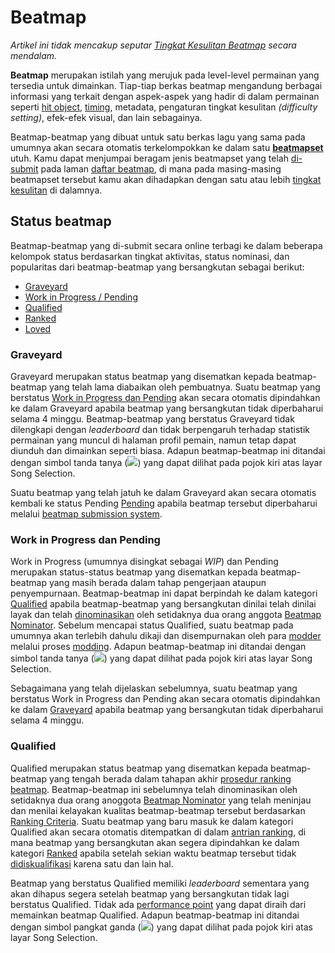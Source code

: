 # Beatmap

*Artikel ini tidak mencakup seputar [Tingkat Kesulitan Beatmap](/wiki/Difficulties) secara mendalam.*

**Beatmap** merupakan istilah yang merujuk pada level-level permainan yang tersedia untuk dimainkan. Tiap-tiap berkas beatmap mengandung berbagai informasi yang terkait dengan aspek-aspek yang hadir di dalam permainan seperti [hit object](/wiki/Hit_Objects), [timing](/wiki/Beatmap_Editor/Timing), metadata, pengaturan tingkat kesulitan *(difficulty setting)*, efek-efek visual, dan lain sebagainya.

Beatmap-beatmap yang dibuat untuk satu berkas lagu yang sama pada umumnya akan secara otomatis terkelompokkan ke dalam satu **[beatmapset](Beatmapsets)** utuh. Kamu dapat menjumpai beragam jenis beatmapset yang telah [di-submit](/wiki/Glossary#bss) pada laman [daftar beatmap](https://osu.ppy.sh/beatmapsets), di mana pada masing-masing beatmapset tersebut kamu akan dihadapkan dengan satu atau lebih [tingkat kesulitan](/wiki/Difficulties) di dalamnya.

## Status beatmap

Beatmap-beatmap yang di-submit secara online terbagi ke dalam beberapa kelompok status berdasarkan tingkat aktivitas, status nominasi, dan popularitas dari beatmap-beatmap yang bersangkutan sebagai berikut:

- [Graveyard](#graveyard)
- [Work in Progress / Pending](#work-in-progress-and-pending)
- [Qualified](#qualified)
- [Ranked](#ranked)
- [Loved](#loved)

### Graveyard

Graveyard merupakan status beatmap yang disematkan kepada beatmap-beatmap yang telah lama diabaikan oleh pembuatnya. Suatu beatmap yang berstatus [Work in Progress dan Pending](#work-in-progress-and-pending) akan secara otomatis dipindahkan ke dalam Graveyard apabila beatmap yang bersangkutan tidak diperbaharui selama 4 minggu. Beatmap-beatmap yang berstatus Graveyard tidak dilengkapi dengan *leaderboard* dan tidak berpengaruh terhadap statistik permainan yang muncul di halaman profil pemain, namun tetap dapat diunduh dan dimainkan seperti biasa. Adapun beatmap-beatmap ini ditandai dengan simbol tanda tanya (![](/wiki/shared/status/graveyard.png)) yang dapat dilihat pada pojok kiri atas layar Song Selection.

Suatu beatmap yang telah jatuh ke dalam Graveyard akan secara otomatis kembali ke status Pending [Pending](#work-in-progress-and-pending) apabila beatmap tersebut diperbaharui melalui [beatmap submission system](/wiki/Glossary#bss).

### Work in Progress dan Pending

Work in Progress (umumnya disingkat sebagai *WIP*) dan Pending merupakan status-status beatmap yang disematkan kepada beatmap-beatmap yang masih berada dalam tahap pengerjaan ataupun penyempurnaan. Beatmap-beatmap ini dapat berpindah ke dalam kategori [Qualified](#qualified) apabila beatmap-beatmap yang bersangkutan dinilai telah dinilai layak dan telah [dinominasikan](/wiki/Beatmap_ranking_procedure#nominations) oleh setidaknya dua orang anggota [Beatmap Nominator](/wiki/People/The_Team/Beatmap_Nominators). Sebelum mencapai status Qualified, suatu beatmap pada umumnya akan terlebih dahulu dikaji dan disempurnakan oleh para [modder](/wiki/Glossary#modder) melalui proses [modding](/wiki/Modding). Adapun beatmap-beatmap ini ditandai dengan simbol tanda tanya (![](/wiki/shared/status/pending.png)) yang dapat dilihat pada pojok kiri atas layar Song Selection.

Sebagaimana yang telah dijelaskan sebelumnya, suatu beatmap yang berstatus Work in Progress dan Pending akan secara otomatis dipindahkan ke dalam [Graveyard](#graveyard) apabila beatmap yang bersangkutan tidak diperbaharui selama 4 minggu.

### Qualified

Qualified merupakan status beatmap yang disematkan kepada beatmap-beatmap yang tengah berada dalam tahapan akhir [prosedur ranking beatmap](/wiki/Beatmap_ranking_procedure). Beatmap-beatmap ini sebelumnya telah dinominasikan oleh setidaknya dua orang anoggota [Beatmap Nominator](/wiki/People/The_Team/Beatmap_Nominators) yang telah meninjau dan menilai kelayakan kualitas beatmap-beatmap tersebut berdasarkan [Ranking Criteria](/wiki/Ranking_Criteria). Suatu beatmap yang baru masuk ke dalam kategori Qualified akan secara otomatis ditempatkan di dalam [antrian ranking](/wiki/Beatmap_ranking_procedure/Ranking_queue), di mana beatmap yang bersangkutan akan segera dipindahkan ke dalam kategori [Ranked](#ranked) apabila setelah sekian waktu beatmap tersebut tidak [didiskualifikasi](/wiki/Beatmap_ranking_procedure#nomination-resets) karena satu dan lain hal.

Beatmap yang berstatus Qualified memiliki *leaderboard* sementara yang akan dihapus segera setelah beatmap yang bersangkutan tidak lagi berstatus Qualified. Tidak ada [performance point](/wiki/Performance_Points) yang dapat diraih dari memainkan beatmap Qualified. Adapun beatmap-beatmap ini ditandai dengan simbol pangkat ganda (![](/wiki/shared/status/qualified.png)) yang dapat dilihat pada pojok kiri atas layar Song Selection.
